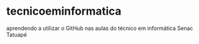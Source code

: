 # tecnicoeminformatica
aprendendo a utilizar o GitHub nas aulas do técnico em informática Senac Tatuapé
